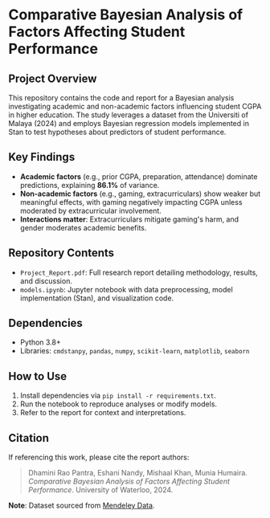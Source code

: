 # Comparative Bayesian Analysis of Factors Affecting Student Performance

## Project Overview
This repository contains the code and report for a Bayesian analysis investigating academic and non-academic factors influencing student CGPA in higher education. The study leverages a dataset from the Universiti of Malaya (2024) and employs Bayesian regression models implemented in Stan to test hypotheses about predictors of student performance.

## Key Findings
- **Academic factors** (e.g., prior CGPA, preparation, attendance) dominate predictions, explaining **86.1%** of variance.  
- **Non-academic factors** (e.g., gaming, extracurriculars) show weaker but meaningful effects, with gaming negatively impacting CGPA unless moderated by extracurricular involvement.  
- **Interactions matter**: Extracurriculars mitigate gaming's harm, and gender moderates academic benefits.  

## Repository Contents
- `Project_Report.pdf`: Full research report detailing methodology, results, and discussion.  
- `models.ipynb`: Jupyter notebook with data preprocessing, model implementation (Stan), and visualization code.  

## Dependencies
- Python 3.8+  
- Libraries: `cmdstanpy`, `pandas`, `numpy`, `scikit-learn`, `matplotlib`, `seaborn`  

## How to Use
1. Install dependencies via `pip install -r requirements.txt`.  
2. Run the notebook to reproduce analyses or modify models.  
3. Refer to the report for context and interpretations.  

## Citation
If referencing this work, please cite the report authors:  
> Dhamini Rao Pantra, Eshani Nandy, Mishaal Khan, Munia Humaira. *Comparative Bayesian Analysis of Factors Affecting Student Performance*. University of Waterloo, 2024.  

**Note**: Dataset sourced from [Mendeley Data](https://data.mendeley.com/datasets/5b82ytz489/1).  

